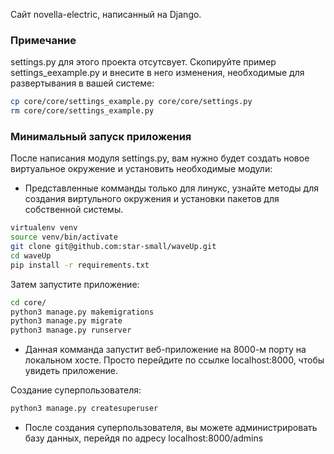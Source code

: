 Сайт novella-electric, написанный на Django.

### Примечание 
settings.py для этого проекта отсутсвует. Скопируйте пример settings_eexample.py и внесите в него изменения, необходимые для развертывания в вашей системе:
```bash
cp core/core/settings_example.py core/core/settings.py
rm core/core/settings_example.py
```
### Минимальный запуск приложения 

После написания модуля settings.py, вам нужно будет создать новое виртуальное окружение и установить необходимые модули:

- Представленные комманды только для линукс, узнайте методы для создания виртульного окружения и установки пакетов для собственной системы.

```bash
virtualenv venv
source venv/bin/activate
git clone git@github.com:star-small/waveUp.git
cd waveUp
pip install -r requirements.txt
```

Затем запустите приложение:
    
```bash
cd core/
python3 manage.py makemigrations
python3 manage.py migrate
python3 manage.py runserver
```
- Данная комманда запустит веб-приложение на 8000-м порту на локальном хосте. Просто перейдите по ссылке localhost:8000, чтобы увидеть приложение.

Создание суперпользователя:

```bash
python3 manage.py createsuperuser
```
    
- После создания суперпользователя, вы можете администрировать базу данных, перейдя по адресу localhost:8000/admins
